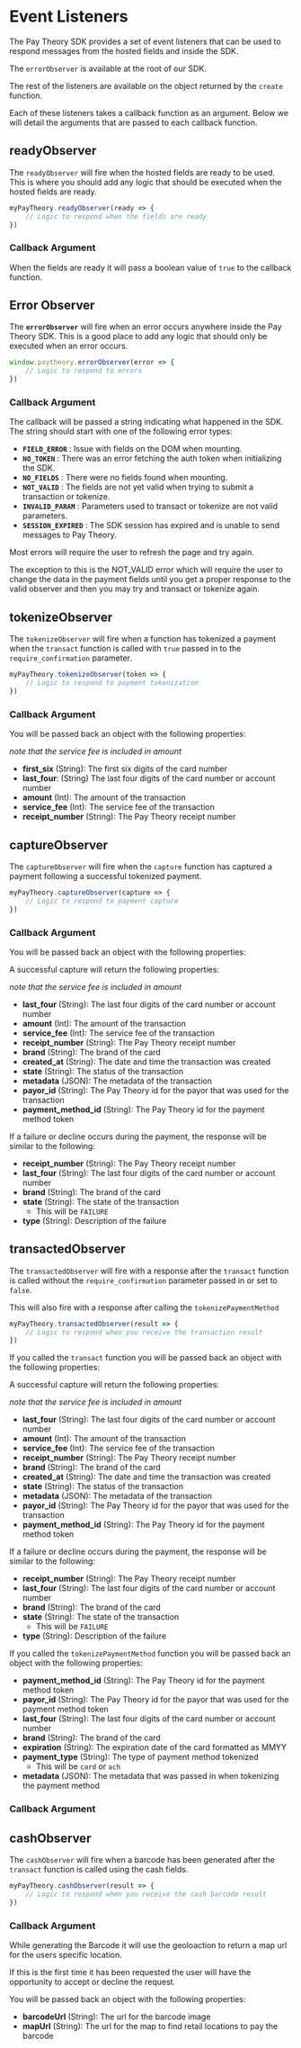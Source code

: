 # Event Listeners

The Pay Theory SDK provides a set of event listeners that can be used to respond messages from the hosted fields and inside the SDK. 

The `errorObserver` is available at the root of our SDK.

The rest of the listeners are available on the object returned by the `create` function.

Each of these listeners takes a callback function as an argument. Below we will detail the arguments that are passed to each callback function.

## readyObserver

The `readyObserver` will fire when the hosted fields are ready to be used. This is where you should add any logic that should be executed when the hosted fields are ready.

```javascript
myPayTheory.readyObserver(ready => {
    // Logic to respond when the fields are ready
})
```

### Callback Argument

When the fields are ready it will pass a boolean value of `true` to the callback function.

## Error Observer

The **`errorObserver`** will fire when an error occurs anywhere inside the Pay Theory SDK. This is a good place to add any logic that should only be executed when an error occurs.

```jsx
window.paytheory.errorObserver(error => {
    // Logic to respond to errors
})
```
### Callback Argument
The callback will be passed a string indicating what happened in the SDK. The string should start with one of the following error types:

- **`FIELD_ERROR`** : Issue with fields on the DOM when mounting.
- **`NO_TOKEN`** : There was an error fetching the auth token when initializing the SDK.
- **`NO_FIELDS`** : There were no fields found when mounting.
- **`NOT_VALID`** : The fields are not yet valid when trying to submit a transaction or tokenize.
- **`INVALID_PARAM`** : Parameters used to transact or tokenize are not valid parameters.
- **`SESSION_EXPIRED`** : The SDK session has expired and is unable to send messages to Pay Theory.

Most errors will require the user to refresh the page and try again.

The exception to this is the NOT_VALID error which will require the user to change the data in the payment fields until you get a proper response to the valid observer and then you may try and transact or tokenize again.

## tokenizeObserver

The `tokenizeObserver` will fire when a function has tokenized a payment when the `transact` function is called with `true` passed in to the `require_confirmation` parameter.

```javascript
myPayTheory.tokenizeObserver(token => {
    // Logic to respond to payment tokenization
})
```

### Callback Argument

You will be passed back an object with the following properties:

*note that the service fee is included in amount*

- **first_six** (String): The first six digits of the card number
- **last_four**: (String) The last four digits of the card number or account number
- **amount** (Int): The amount of the transaction
- **service_fee** (Int): The service fee of the transaction
- **receipt_number** (String): The Pay Theory receipt number


## captureObserver

The `captureObserver` will fire when the `capture` function has captured a payment following a successful tokenized payment.

```javascript
myPayTheory.captureObserver(capture => {
    // Logic to respond to payment capture
})
```

### Callback Argument

You will be passed back an object with the following properties:

A successful capture will return the following properties:

*note that the service fee is included in amount*

- **last_four** (String): The last four digits of the card number or account number
- **amount** (Int): The amount of the transaction
- **service_fee** (Int): The service fee of the transaction
- **receipt_number** (String): The Pay Theory receipt number
- **brand** (String): The brand of the card
- **created_at** (String): The date and time the transaction was created
- **state** (String): The status of the transaction
- **metadata** (JSON): The metadata of the transaction
- **payor_id** (String): The Pay Theory id for the payor that was used for the transaction
- **payment_method_id** (String): The Pay Theory id for the payment method token

If a failure or decline occurs during the payment, the response will be similar to the following:

- **receipt_number** (String): The Pay Theory receipt number
- **last_four** (String): The last four digits of the card number or account number
- **brand** (String): The brand of the card
- **state** (String): The state of the transaction
  - This will be `FAILURE`
- **type** (String): Description of the failure

## transactedObserver

The `transactedObserver` will fire with a response after the `transact` function is called without the `require_confirmation` parameter passed in or set to `false`.

This will also fire with a response after calling the `tokenizePaymentMethod`

```javascript
myPayTheory.transactedObserver(result => {
    // Logic to respond when you receive the transaction result
})
```

If you called the `transact` function you will be passed back an object with the following properties:

A successful capture will return the following properties:

*note that the service fee is included in amount*

- **last_four** (String): The last four digits of the card number or account number
- **amount** (Int): The amount of the transaction
- **service_fee** (Int): The service fee of the transaction
- **receipt_number** (String): The Pay Theory receipt number
- **brand** (String): The brand of the card
- **created_at** (String): The date and time the transaction was created
- **state** (String): The status of the transaction
- **metadata** (JSON): The metadata of the transaction
- **payor_id** (String): The Pay Theory id for the payor that was used for the transaction
- **payment_method_id** (String): The Pay Theory id for the payment method token

If a failure or decline occurs during the payment, the response will be similar to the following:

- **receipt_number** (String): The Pay Theory receipt number
- **last_four** (String): The last four digits of the card number or account number
- **brand** (String): The brand of the card
- **state** (String): The state of the transaction
  - This will be `FAILURE`
- **type** (String): Description of the failure

If you called the `tokenizePaymentMethod` function you will be passed back an object with the following properties:

- **payment_method_id** (String): The Pay Theory id for the payment method token
- **payor_id** (String): The Pay Theory id for the payor that was used for the payment method token
- **last_four** (String): The last four digits of the card number or account number
- **brand** (String): The brand of the card
- **expiration** (String): The expiration date of the card formatted as MMYY
- **payment_type** (String): The type of payment method tokenized
  - This will be `card` or `ach`
- **metadata** (JSON): The metadata that was passed in when tokenizing the payment method

### Callback Argument


## cashObserver

The `cashObserver` will fire when a barcode has been generated after the `transact` function is called using the cash fields.

```javascript
myPayTheory.cashObserver(result => {
    // Logic to respond when you receive the cash barcode result
})
```

### Callback Argument

While generating the Barcode it will use the geoloaction to return a map url for the users specific location.

If this is the first time it has been requested the user will have the opportunity to accept or decline the request.

You will be passed back an object with the following properties:

- **barcodeUrl** (String): The url for the barcode image
- **mapUrl** (String): The url for the map to find retail locations to pay the barcode

[//]: # (## cardPresentObserver)

[//]: # ()
[//]: # (The `cardPresentObserver` will fire with responses for the card present flow. You will receive a message when the fields are ready, when the terminal is active, and when the terminal is complete with the transaction.)

[//]: # ()
[//]: # (```javascript)

[//]: # (myPayTheory.cardPresentObserver&#40;result => {)

[//]: # (    // Logic to respond when you receive the card present message)

[//]: # (}&#41;)

[//]: # (```)

[//]: # ()
[//]: # (### Callback Argument)

[//]: # ()
[//]: # (You will be passed back an object with the following properties:)

[//]: # ()
[//]: # (**status** &#40;String&#41;: The status of the card present flow)

[//]: # (- `READY` - The hosted element is ready to activate the terminal)

[//]: # (- `ACTIVATED` - The terminal has been activated and is ready to accept a card)

[//]: # (- `COMPLETE` - The terminal has completed the interaction)

[//]: # ()
[//]: # (**details**: The details that come with a card present status)

[//]: # ()
[//]: # (`READY` - Nothing will be returned)

[//]: # ()
[//]: # (`ACTIVATED` - String of the `transaction_id`)

[//]: # ()
[//]: # (`COMPLETE` - The details of the transaction as follows:)

[//]: # ()
[//]: # (- **status** &#40;String&#41;: The status of the transaction)

[//]: # (  - `PENDING` or `SUCCEEDED` - The transaction was successful)

[//]: # (  - `FAILURE` - The transaction failed or the connection was aborted or timed out)

[//]: # (- **amount** &#40;Int&#41;: The amount of the transaction)

[//]: # (- **card_brand** &#40;String&#41;: The brand of the card)

[//]: # (- **last_four** &#40;String&#41;: The last four digits of the card number)

[//]: # (- **service_fee** &#40;Int&#41;: The service fee of the transaction)

[//]: # (- **currency** &#40;String&#41;: The currency of the transaction)

[//]: # (- **transaction_id** &#40;String&#41;: The Pay Theory transaction id)

[//]: # (- **created_at** &#40;String&#41;: The date and time the transaction was created)

[//]: # (- **failure_reason** [String]: The reason for the failure)

[//]: # (  - This will only be returned if the transaction failed)
